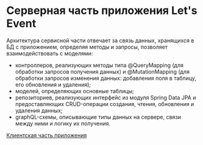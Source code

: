 # Серверная часть приложения Let's Event

Архитектура сервисной части отвечает за связь данных, хранящихся в БД с приложением, определяя методы и запросы, позволяет взаимодействовать с моделями: 

* контроллеров, реализующих методы типа @QueryMapping (для обработки запросов получения данных) и @MutationMapping (для обработки запросов изменения данных: добавления поля в таблицу, его обновления и удаления); 
* моделей, определяющих основные таблицы;
* репозиториев, реализующих интерфейс из модуля Spring Data JPA и предоставляющих CRUD-операции создания, чтения, обновления и удаления данных;
* graphQL-схемы, описывающие типы данных на сервере, связи между ними и логику их получения. 

[Клиентская часть приложения](https://github.com/aakulovaa/Let-sEvent.git)
